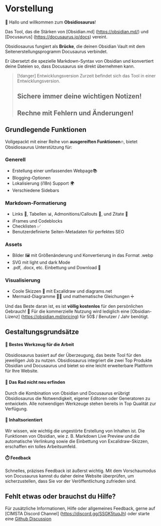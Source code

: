 # Vorstellung

👋 Hallo und willkommen zum **Obsidiosaurus**!

Das Tool, das die Stärken von [Obsidian.md] (https://obsidian.md/) und [Docusaurus] (https://docusaurus.io/docs) vereint.

Obsidiosaurus fungiert als **Brücke**, die deinen Obsidian Vault mit dem Seitenerstellungsprogramm Docusaurus verbindet.

Er übersetzt die spezielle Markdown-Syntax von Obsidian und konvertiert deine Dateien so, dass Docusaurus sie direkt übernehmen kann.

>[!danger] Entwicklungsversion
>Zurzeit befindet sich das Tool in einer Entwicklungsversion.
>## Sichere immer deine wichtigen Notizen!
>## Rechne mit Fehlern und Änderungen!

## Grundlegende Funktionen

Vollgepackt mit einer Reihe von **ausgereiften Funktionen**🔥, bietet Obsidiosaurus Unterstützung für:

### Generell
- Erstellung einer umfassenden Webpage📚
- Blogging-Optionen 
- Lokalisierung (i18n) Support 🌍
- Verschiedene Sidebars

### Markdown-Formatierung
- Links 🔗, Tabellen 📊, Admonitions/Callouts 📣, und Zitate 💬
- iFrames und Codeblocks
- Checklisten ✅
- Benutzerdefinierte Seiten-Metadaten für perfektes SEO

### Assets
- Bilder 🖼️ mit Größenänderung und Konvertierung in das Format .webp
- SVG mit light und dark Mode
- .pdf, .docx, etc. Einbettung und Download 📁

### Visualisierung
- Coole Skizzen 🎨 mit Excalidraw und diagrams.net 
- Mermaid-Diagramme 🧜‍♀️ und mathematische Gleichungen ➗

Und das Beste daran ist, es ist **völlig kostenlos** für den persönlichen Gebrauch! 💸
Für die kommerzielle Nutzung wird lediglich eine [Obsidian-Lizenz] (https://obsidian.md/pricing) für 50$ / Benutzer / Jahr benötigt.

## Gestaltungsgrundsätze

#### 🔧 **Bestes Werkzeug für die Arbeit**
Obsidiosaurus basiert auf der Überzeugung, das beste Tool für den jeweiligen Job zu nutzen.
Obsidiosaurus integriert die zwei Top Produkte Obsidian und Docusaurus und bietet so eine leicht erweiterbare Plattform für Ihre Website.

#### 🎡 **Das Rad nicht neu erfinden**
Durch die Kombination von Obsidian und Docusaurus erübrigt Obsidiosaurus die Notwendigkeit, eigener Editoren oder Generatoren zu entwickeln. 
Alle notwendigen Werkzeuge stehen bereits in Top Qualität zur Verfügung.

#### 🎯 **Inhaltsorientiert** 
Wir wissen, wie wichtig die ungestörte Erstellung von Inhalten ist. 
Die Funktionen von Obsidian, wie z. B. Markdown Live Preview und die automatische Verlinkung sowie die Einbettung von Excalidraw-Skizzen, erschaffen ein tolles Arbeitsumfeld.

#### ⏱️ **Feedback**
Schnelles, präzises Feedback ist äußerst wichtig.
Mit dem Vorschaumodus von Docusaurus kannst du daher deine Website überprüfen, um sicherzustellen, dass Sie vor der Veröffentlichung zufrieden sind.

## Fehlt etwas oder brauchst du Hilfe?

Für zusätzliche Informationen, Hilfe oder allgemeines Feedback, gerne auf [CIMSTA Discord Channel] (https://discord.gg/SSGK5tuqJh) oder starte eine [Github Discussion ](https://github.com/CIMSTA/obsidiosaurus/discussions)
